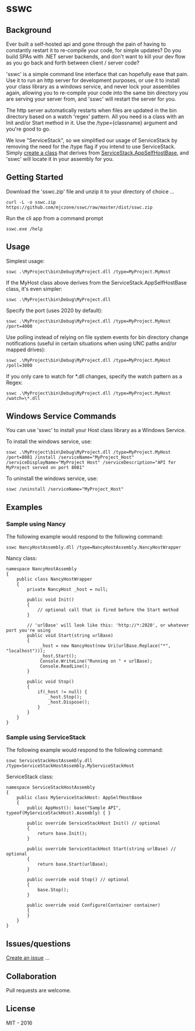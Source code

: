 # sswc

## Background

Ever built a self-hosted api and gone through the pain of having to constantly restart it to re-compile your code, for simple updates?
Do you build SPAs with .NET server backends, and don't want to kill your dev flow as you go back and forth between client / server code?

'sswc' is a simple command line interface that can hopefully ease that pain. Use it to run an http server for development purposes, or use it to install your class library as a windows service, and never lock your assemblies again, allowing you to re-compile your code
into the same bin directory you are serving your server from, and 'sswc' will restart the server for you.

The http server automatically restarts when files are updated in the bin directory based on a watch 'regex' pattern. All you need is a class with an Init and/or Start method in it. Use the /type={classname} argument and you're good to go.

We love "ServiceStack", so we simplified our usage of ServiceStack by removing the need for the /type flag if you intend to use ServiceStack. Simply [create a class](https://github.com/mjczone/sswc/blob/master/demo/demo/AppHost.cs#L13) that derives from [ServiceStack.AppSelfHostBase](https://github.com/ServiceStack/ServiceStack/wiki/Self-hosting), and 'sswc' will locate it in your assembly for you.

## Getting Started

Download the 'sswc.zip' file and unzip it to your directory of choice ...

```
curl -L -o sswc.zip https://github.com/mjczone/sswc/raw/master/dist/sswc.zip
```

Run the cli app from a command prompt

```
sswc.exe /help
```

## Usage

Simplest usage:

```
sswc .\MyProject\bin\Debug\MyProject.dll /type=MyProject.MyHost 
```

If the MyHost class above derives from the ServiceStack.AppSelfHostBase class, it's even simpler:

```
sswc .\MyProject\bin\Debug\MyProject.dll
```

Specify the port (uses 2020 by default):

```
sswc .\MyProject\bin\Debug\MyProject.dll /type=MyProject.MyHost /port=4000
```

Use polling instead of relying on file system events for bin directory change notifications (useful in certain situations when using UNC paths and/or mapped drives):

```
sswc .\MyProject\bin\Debug\MyProject.dll /type=MyProject.MyHost /poll=3000
```

If you only care to watch for *.dll changes, specify the watch pattern as a Regex:

```
sswc .\MyProject\bin\Debug\MyProject.dll /type=MyProject.MyHost /watch=\*.dll
```

## Windows Service Commands

You can use 'sswc' to install your Host class library as a Windows Service.

To install the windows service, use:

```
sswc .\MyProject\bin\Debug\MyProject.dll /type=MyProject.MyHost /port=8081 /install /serviceName="MyProject_Host" /serviceDisplayName="MyProject Host" /serviceDescription="API for MyProject served on port 8081"
```

To uninstall the windows service, use:

```
sswc /uninstall /serviceName="MyProject_Host"
```

## Examples

### Sample using Nancy

The following example would respond to the following command:

```
sswc NancyHostAssembly.dll /type=NancyHostAssembly.NancyHostWrapper
```

Nancy class:

```
namespace NancyHostAssembly 
{
    public class NancyHostWrapper
    {
        private NancyHost _host = null;

        public void Init()
        {
            // optional call that is fired before the Start method
        }

        // 'urlBase' will look like this: 'http://*:2020', or whatever port you're using
        public void Start(string urlBase)
        {
             _host = new NancyHost(new Uri(urlBase.Replace("*", "localhost")));
             _host.Start();
             Console.WriteLine("Running on " + urlBase);
             Console.ReadLine();
        }

        public void Stop()
        {
            if(_host != null) {
                _host.Stop();
                _host.Dispose();
            }
        }
    }
}
```

### Sample using ServiceStack

The following example would respond to the following command:

```
sswc ServiceStackHostAssembly.dll /type=ServiceStackHostAssembly.MyServiceStackHost
```

ServiceStack class:

```
namespace ServiceStackHostAssembly 
{
    public class MyServiceStackHost: AppSelfHostBase
    {
        public AppHost(): base("Sample API", typeof(MyServiceStackHost).Assembly) { }
        
        public override ServiceStackHost Init() // optional
        {
            return base.Init();
        }

        public override ServiceStackHost Start(string urlBase) // optional
        {
            return base.Start(urlBase);
        }

        public override void Stop() // optional
        {
            base.Stop();
        }

        public override void Configure(Container container)
        {
        }
    }
}
```

## Issues/questions

[Create an issue](https://github.com/mjczone/sswc/issues) ...

## Collaboration

Pull requests are welcome.

## License

MIT - 2016


